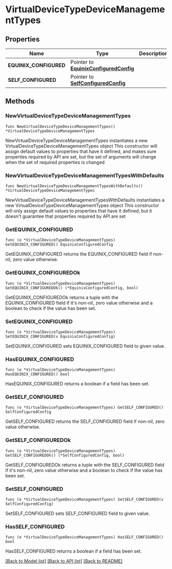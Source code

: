 # VirtualDeviceTypeDeviceManagementTypes

## Properties

Name | Type | Description | Notes
------------ | ------------- | ------------- | -------------
**EQUINIX_CONFIGURED** | Pointer to [**EquinixConfiguredConfig**](EquinixConfiguredConfig.md) |  | [optional] 
**SELF_CONFIGURED** | Pointer to [**SelfConfiguredConfig**](SelfConfiguredConfig.md) |  | [optional] 

## Methods

### NewVirtualDeviceTypeDeviceManagementTypes

`func NewVirtualDeviceTypeDeviceManagementTypes() *VirtualDeviceTypeDeviceManagementTypes`

NewVirtualDeviceTypeDeviceManagementTypes instantiates a new VirtualDeviceTypeDeviceManagementTypes object
This constructor will assign default values to properties that have it defined,
and makes sure properties required by API are set, but the set of arguments
will change when the set of required properties is changed

### NewVirtualDeviceTypeDeviceManagementTypesWithDefaults

`func NewVirtualDeviceTypeDeviceManagementTypesWithDefaults() *VirtualDeviceTypeDeviceManagementTypes`

NewVirtualDeviceTypeDeviceManagementTypesWithDefaults instantiates a new VirtualDeviceTypeDeviceManagementTypes object
This constructor will only assign default values to properties that have it defined,
but it doesn't guarantee that properties required by API are set

### GetEQUINIX_CONFIGURED

`func (o *VirtualDeviceTypeDeviceManagementTypes) GetEQUINIX_CONFIGURED() EquinixConfiguredConfig`

GetEQUINIX_CONFIGURED returns the EQUINIX_CONFIGURED field if non-nil, zero value otherwise.

### GetEQUINIX_CONFIGUREDOk

`func (o *VirtualDeviceTypeDeviceManagementTypes) GetEQUINIX_CONFIGUREDOk() (*EquinixConfiguredConfig, bool)`

GetEQUINIX_CONFIGUREDOk returns a tuple with the EQUINIX_CONFIGURED field if it's non-nil, zero value otherwise
and a boolean to check if the value has been set.

### SetEQUINIX_CONFIGURED

`func (o *VirtualDeviceTypeDeviceManagementTypes) SetEQUINIX_CONFIGURED(v EquinixConfiguredConfig)`

SetEQUINIX_CONFIGURED sets EQUINIX_CONFIGURED field to given value.

### HasEQUINIX_CONFIGURED

`func (o *VirtualDeviceTypeDeviceManagementTypes) HasEQUINIX_CONFIGURED() bool`

HasEQUINIX_CONFIGURED returns a boolean if a field has been set.

### GetSELF_CONFIGURED

`func (o *VirtualDeviceTypeDeviceManagementTypes) GetSELF_CONFIGURED() SelfConfiguredConfig`

GetSELF_CONFIGURED returns the SELF_CONFIGURED field if non-nil, zero value otherwise.

### GetSELF_CONFIGUREDOk

`func (o *VirtualDeviceTypeDeviceManagementTypes) GetSELF_CONFIGUREDOk() (*SelfConfiguredConfig, bool)`

GetSELF_CONFIGUREDOk returns a tuple with the SELF_CONFIGURED field if it's non-nil, zero value otherwise
and a boolean to check if the value has been set.

### SetSELF_CONFIGURED

`func (o *VirtualDeviceTypeDeviceManagementTypes) SetSELF_CONFIGURED(v SelfConfiguredConfig)`

SetSELF_CONFIGURED sets SELF_CONFIGURED field to given value.

### HasSELF_CONFIGURED

`func (o *VirtualDeviceTypeDeviceManagementTypes) HasSELF_CONFIGURED() bool`

HasSELF_CONFIGURED returns a boolean if a field has been set.


[[Back to Model list]](../README.md#documentation-for-models) [[Back to API list]](../README.md#documentation-for-api-endpoints) [[Back to README]](../README.md)


